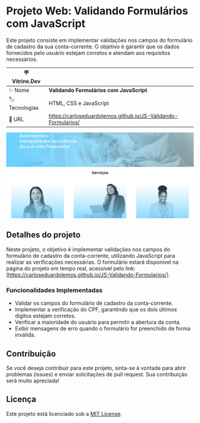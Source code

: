 # Projeto Web: Validando Formulários com JavaScript

Este projeto consiste em implementar validações nos campos do formulário de cadastro da sua conta-corrente. O objetivo é garantir que os dados fornecidos pelo usuário estejam corretos e atendam aos requisitos necessários.

| :placard: Vitrine.Dev |     |
| -------------  | --- |
| :sparkles: Nome        | **Validando Formulários com JavaScript**
| :label: Tecnologias | HTML, CSS e JavaScript
| :rocket: URL         | https://carloseduardolemos.github.io/JS-Validando-Formularios/

<!-- Inserir imagem com a #vitrinedev ao final do link -->
![](https://raw.githubusercontent.com/CarlosEduardoLemos/JS-Validando-Formularios/c473c56dd9879c79537b90fda965c2dda3d810b0/img/Captura%20de%20tela%20de%202023-06-10%2019-17-10.png#vitrinedev)

## Detalhes do projeto

Neste projeto, o objetivo é implementar validações nos campos do formulário de cadastro da conta-corrente, utilizando JavaScript para realizar as verificações necessárias. O formulário estará disponível na página do projeto em tempo real, acessível pelo link: [https://carloseduardolemos.github.io/JS-Validando-Formularios/].

### Funcionalidades Implementadas

- Validar os campos do formulário de cadastro da conta-corrente.
- Implementar a verificação do CPF, garantindo que os dois últimos dígitos estejam corretos.
- Verificar a maioridade do usuário para permitir a abertura da conta.
- Exibir mensagens de erro quando o formulário for preenchido de forma inválida.

## Contribuição

Se você deseja contribuir para este projeto, sinta-se à vontade para abrir problemas (issues) e enviar solicitações de pull request. Sua contribuição será muito apreciada!

## Licença

Este projeto está licenciado sob a [MIT License](https://github.com/seu-usuario/seu-repositorio/blob/main/LICENSE).
